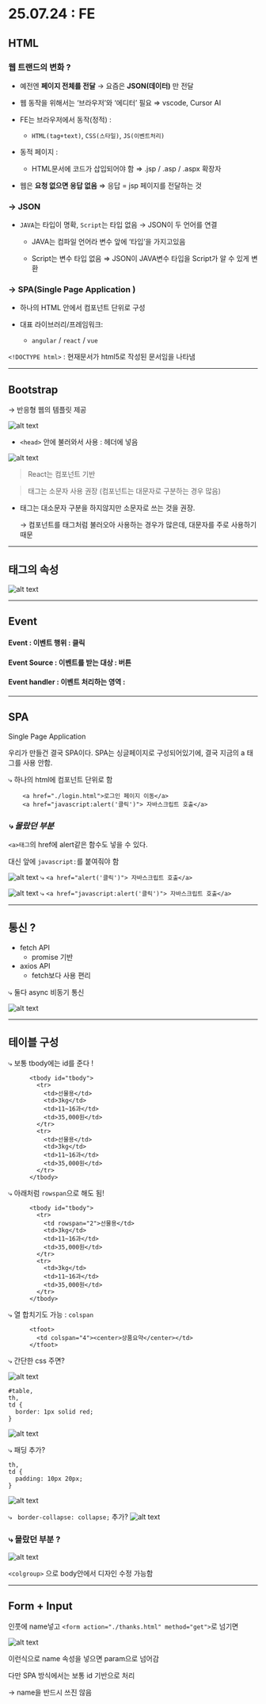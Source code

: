 # 25.07.24 : FE

## HTML

### 웹 트랜드의 변화 ?

- 예전엔 **페이지 전체를 전달** → 요즘은 **JSON(데이터)** 만 전달

- 웹 동작을 위해서는 ‘브라우저’와 ‘에디터’ 필요 ⇒ vscode, Cursor AI

- FE는 브라우저에서 동작(정적) :

  - `HTML(tag+text)`, `CSS(스타일)`, `JS(이벤트처리)`

- 동적 페이지 :

  - HTML문서에 코드가 삽입되어야 함 ⇒ .jsp / .asp / .aspx 확장자

- 웹은 **요청 없으면 응답 없음** ⇒ 응답 = jsp 페이지를 전달하는 것

### → JSON

- `JAVA`는 타입이 명확, `Script`는 타입 없음 → JSON이 두 언어를 연결

  - JAVA는 컴파일 언어라 변수 앞에 ‘타입’을 가지고있음

  - Script는 변수 타입 없음 ⇒ JSON이 JAVA변수 타입을 Script가 알 수 있게 변환

### → SPA(Single Page Application )

- 하나의 HTML 안에서 컴포넌트 단위로 구성

- 대표 라이브러리/프레임워크:
  - `angular` / `react` / `vue`

`<!DOCTYPE html>` : 현재문서가 html5로 작성된 문서임을 나타냄

---

## Bootstrap

→ 반응형 웹의 템플릿 제공

![alt text](./NOTE/image.png)

- `<head>` 안에 불러와서 사용 : 헤더에 넣음

![alt text](./NOTE/image-1.png)

> React는 컴포넌트 기반

> 태그는 소문자 사용 권장 (컴포넌트는 대문자로 구분하는 경우 많음)

- 태그는 대소문자 구분을 하지않지만 소문자로 쓰는 것을 권장.

  → 컴포넌트를 태그처럼 불러오아 사용하는 경우가 많은데, 대문자를 주로 사용하기 때문

---

## 태그의 속성

![alt text](./NOTE/image-3.png)

---

## Event

#### Event : 이벤트 행위 : 클릭

#### Event Source : 이벤트를 받는 대상 : 버튼

#### Event handler : 이벤트 처리하는 영역 :

---

## SPA

Single Page Application

우리가 만들건 결국 SPA이다. SPA는 싱글페이지로 구성되어있기에, 결국 지금의 a 태그를 사용 안함.

⤷ 하나의 html에 컴포넌트 단위로 함

```
    <a href="./login.html">로그인 페이지 이동</a>
    <a href="javascript:alert('클릭')"> 자바스크립트 호출</a>
```

### _⤷ 몰랐던 부분_

`<a>태그`의 href에 alert같은 함수도 넣을 수 있다.

대신 앞에 `javascript:`를 붙여줘야 함

![alt text](./NOTE/image-5.png)
⤷ `<a href="alert('클릭')"> 자바스크립트 호출</a>`

![alt text](./NOTE/image-4.png)
⤷ `<a href="javascript:alert('클릭')"> 자바스크립트 호출</a>`

---

## 통신 ?

- fetch API
  - promise 기반
- axios API
  - fetch보다 사용 편리

⤷ 둘다 async 비동기 통신

![alt text](./NOTE/image-6.png)

---

## 테이블 구성

⤷ 보통 tbody에는 id를 준다 !

```
      <tbody id="tbody">
        <tr>
          <td>선물용</td>
          <td>3kg</td>
          <td>11~16과</td>
          <td>35,000원</td>
        </tr>
        <tr>
          <td>선물용</td>
          <td>3kg</td>
          <td>11~16과</td>
          <td>35,000원</td>
        </tr>
      </tbody>
```

⤷ 아래처럼 `rowspan`으로 해도 됨!

```
      <tbody id="tbody">
        <tr>
          <td rowspan="2">선물용</td>
          <td>3kg</td>
          <td>11~16과</td>
          <td>35,000원</td>
        </tr>
        <tr>
          <td>3kg</td>
          <td>11~16과</td>
          <td>35,000원</td>
        </tr>
      </tbody>
```

⤷ 열 합치기도 가능 : `colspan`

```
      <tfoot>
        <td colspan="4"><center>상품요약</center></td>
      </tfoot>
```

⤷ 간단한 css 주면?

![alt text](./NOTE/image-8.png)

```
#table,
th,
td {
  border: 1px solid red;
}
```

![alt text](./NOTE/image-9.png)

⤷ 패딩 추가?

```
th,
td {
  padding: 10px 20px;
}
```

![alt text](./NOTE/image-10.png)

⤷ ` border-collapse: collapse;` 추가?
![alt text](./NOTE/image-11.png)

### ⤷ 몰랐던 부분 ?

![alt text](./NOTE/image-12.png)

`<colgroup>` 으로 body안에서 디자인 수정 가능함

---

## Form + Input

인풋에 name넣고 `<form action="./thanks.html" method="get">`로 넘기면

![alt text](./NOTE/image-13.png)

이런식으로 name 속성을 넣으면 param으로 넘어감

다만 SPA 방식에서는 보통 id 기반으로 처리

→ name을 반드시 쓰진 않음
